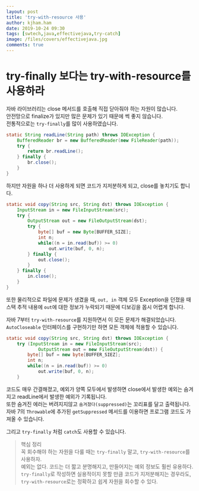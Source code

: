 ```yaml
---
layout: post
title: 'try-with-resource 사용'
author: kjham.ham
date: 2019-10-24 09:30
tags: [swtech,java,effectivejava,try-catch]
image: /files/covers/effectivejava.jpg
comments: true
---
```


# try-finally 보다는 try-with-resource를 사용하라

자바 라이브러리는 close 메서드를 호출해 직접 닫아줘야 하는 자원이 많습니다.  
안전망으로 finalize가 있지만 많은 문제가 있기 때문에 썩 좋지 않습니다.  
전통적으로는 `try-finally`를 많이 사용하였습니다.  
~~~java
static String readLine(String path) throws IOException {
    BufferedReader br = new BufferedReader(new FileReader(path));
    try {
        return br.readLine();        
    } finally {
        br.close();
    }
}
~~~

하지만 자원을 하나 더 사용하게 되면 코드가 지저분하게 되고, close를 놓치기도 합니다.  
~~~java
static void copy(String src, String dst) throws IOException {
    InputStream in = new FileInputStream(src);
    try {
        OutputStream out = new FileOutputStream(dst);
        try {
            byte[] buf = new Byte[BUFFER_SIZE];
            int n;
            while((n = in.read(buf)) >= 0)
                out.write(buf, 0, n);
        } finally {
            out.close();
        }
    } finally {
        in.close();
    }
}
~~~
또한 물리적으로 파일에 문제가 생겼을 때, `out, in` 객체 모두 Exception을 던졌을 때
스택 추적 내용에 `out`에 대한 정보가 누락되기 때문에 디보깅을 몹시 어렵게 합니다.  

자바 7부터 `try-with-resource`를 지원하면서 이 모든 문제가 해결되었습니다.  
`AutoCloseable` 인터페이스를 구현하기만 하면 모든 객체에 적용할 수 있습니다.  
~~~java
static void copy(String src, String dst) throws IOException {
    try (InputStream in = new FileInputStream(src);
            OutputStream out = new FileOutputStream(dst)) {
        byte[] buf = new byte[BUFFER_SIEZ];
        int n;
        while((n = in.read(buf)) >= 0)
            out.write(buf, 0, n);
    }
~~~

코드도 매우 간결해졌고, 예외가 양쪽 모두에서 발생하면 close에서 발생한 예외는 숨겨지고
readLine에서 발생한 예외가 기록됩니다.  
또한 숨겨진 에러는 버려지지않고 `숨겨졌다(suppressed)`는 꼬리표를 달고 출력됩니다.  
자바 7의 `Throwable`에 추가된 `getSuppressed` 메서드를 이용하면 프로그램 코드도 가져올 수 있습니다.  

그리고 `try-finally` 처럼 `catch`도 사용할 수 있습니다.

> 핵심 정리  
꼭 회수해야 하는 자원을 다룰 때는 `try-finally` 말고, `try-with-resource`를 사용하자.  
예외는 없다. 코드는 더 짧고 분명해지고, 만들어지는 예외 정보도 훨씬 유용하다.  
`try-finally`로 작성하면 실용적이지 못할 만큼 코드가 지저분해지는 경우라도, `try-with-resource`로는 정확하고 쉽게 자원을 회수할 수 있다.